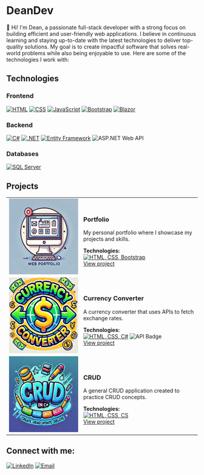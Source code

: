 <!-- Main Title -->
# DeanDev

<!-- About Me -->
👋 Hi! I'm Dean, a passionate full-stack developer with a strong focus on building efficient and user-friendly web applications. I believe in continuous learning and staying up-to-date with the latest technologies to deliver top-quality solutions. My goal is to create impactful software that solves real-world problems while also being enjoyable to use. Here are some of the technologies I work with:

## Technologies
### Frontend
[![HTML](https://skillicons.dev/icons?i=html)](https://skillicons.dev)
[![CSS](https://skillicons.dev/icons?i=css)](https://skillicons.dev)
[![JavaScript](https://skillicons.dev/icons?i=js)](https://skillicons.dev)
[![Bootstrap](https://skillicons.dev/icons?i=bootstrap)](https://skillicons.dev)
[![Blazor](https://img.shields.io/badge/Blazor-512BD4?style=for-the-badge&logo=blazor&logoColor=white)](https://dotnet.microsoft.com/apps/aspnet/web-apps/blazor)

### Backend
[![C#](https://skillicons.dev/icons?i=cs)](https://skillicons.dev)
[![.NET](https://skillicons.dev/icons?i=dotnet)](https://skillicons.dev)
[![Entity Framework](https://img.shields.io/badge/Entity_Framework-512BD4?style=for-the-badge&logo=dotnet&logoColor=white)](https://dotnet.microsoft.com/apps/aspnet/entity-framework)
![ASP.NET Web API](https://img.shields.io/badge/ASP.NET%20Web%20API-512BD4?style=for-the-badge&logo=dotnet&logoColor=white)


### Databases
[![SQL Server](https://img.shields.io/badge/SQL_Server-CC2927?style=for-the-badge&logo=microsoftsqlserver&logoColor=white)](https://www.microsoft.com/en-us/sql-server/)


## Projects

<table>
  <tr>
    <td>
      <img src="assets/portfolio.png" alt="Portfolio project image" width="300" height="200">
    </td>
    <td>
      <h3>Portfolio</h3>
      <p>My personal portfolio where I showcase my projects and skills.</p>
      <strong>Technologies:</strong><br>
      <a href="https://skillicons.dev"><img src="https://skillicons.dev/icons?i=html,css,bootstrap" alt="HTML, CSS, Bootstrap"></a><br>
      <a href="https://github.com/dmod73/Portfolio-DeanDev">View project</a>
    </td>
  </tr>
  <tr>
    <td>
      <img src="assets/Currencyconvimg.png" alt="Currency Converter image" width="300" height="200">
    </td>
    <td>
      <h3>Currency Converter</h3>
      <p>A currency converter that uses APIs to fetch exchange rates.</p>
      <strong>Technologies:</strong><br>
      <a href="https://skillicons.dev"><img src="https://skillicons.dev/icons?i=html,css,cs" alt="HTML, CSS, C#"></a> 
      <img src="https://img.shields.io/badge/API-blue?style=for-the-badge" alt="API Badge"><br>
      <a href="https://github.com/dmod73">View project</a>
    </td>
  </tr>
  <tr>
    <td>
      <img src="assets/crudimg.png" alt="Password Generator image" width="300" height="200">
    </td>
    <td>
      <h3>CRUD</h3>
      <p>A general CRUD application created to practice CRUD concepts.</p>
      <strong>Technologies:</strong><br>
      <a href="https://skillicons.dev"><img src="https://skillicons.dev/icons?i=html,css,cs" alt="HTML, CSS, CS"></a><br>
      <a href="https://github.com/dmod73">View project</a>
    </td>
  </tr>
</table>

## Connect with me:
[![LinkedIn](https://img.shields.io/badge/LinkedIn-0077B5?style=for-the-badge&logo=linkedin&logoColor=white)](https://www.linkedin.com/in/dean-m-ortiz-díaz-b82035225/)
[![Email](https://img.shields.io/badge/Email-D14836?style=for-the-badge&logo=gmail&logoColor=white)](mailto:ortizdiazdeanm@gmail.com?subject=Contacto%20desde%20tu%20portafolio&body=Hola%20Dean,%0D%0A%0D%0AQuiero%20ponerme%20en%20contacto%20contigo.)

